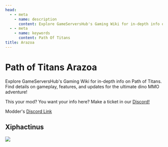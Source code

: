 ```yaml
---
head:
  - - meta
    - name: description
      content: Explore GameServersHub's Gaming Wiki for in-depth info on Path of Titans. Find details on gameplay, features, and updates for the ultimate dino MMO adventure! 
  - - meta
    - name: keywords
      content: Path Of Titans
title: Arazoa
---
```


# Path of Titans Arazoa

Explore GameServersHub's Gaming Wiki for in-depth info on Path of Titans. Find details on gameplay, features, and updates for the ultimate dino MMO adventure! 

This your mod? You want your info here? Make a ticket in our [Discord!](https://discord.gg/gsh)

Modder's [Discord Link](#)

## Xiphactinus
<a href='./Path-of-Titans-ArazoaXiph' target='_blank'> <img src='https://web-cdn.alderongames.com/files/1077/conversions/Xiph-Logo-icon.jpg' /> </a>
